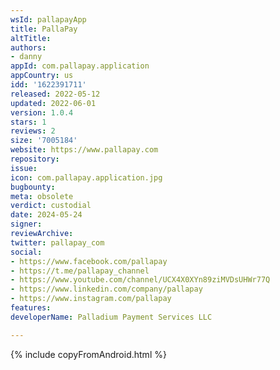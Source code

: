 ```yaml
---
wsId: pallapayApp
title: PallaPay
altTitle: 
authors:
- danny
appId: com.pallapay.application
appCountry: us
idd: '1622391711'
released: 2022-05-12
updated: 2022-06-01
version: 1.0.4
stars: 1
reviews: 2
size: '7005184'
website: https://www.pallapay.com
repository: 
issue: 
icon: com.pallapay.application.jpg
bugbounty: 
meta: obsolete
verdict: custodial
date: 2024-05-24
signer: 
reviewArchive: 
twitter: pallapay_com
social:
- https://www.facebook.com/pallapay
- https://t.me/pallapay_channel
- https://www.youtube.com/channel/UCX4X0XYn89ziMVDsUHWr77Q
- https://www.linkedin.com/company/pallapay
- https://www.instagram.com/pallapay
features: 
developerName: Palladium Payment Services LLC

---
```


{% include copyFromAndroid.html %}
